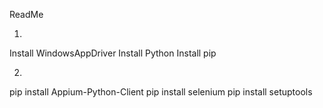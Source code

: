 ReadMe

1. 
Install WindowsAppDriver
Install Python
Install pip


2. 
pip install Appium-Python-Client
pip install selenium
pip install setuptools
